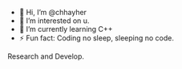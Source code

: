 - 👋 Hi, I’m @chhayher
- 👀 I’m interested on u.
- 🌱 I’m currently learning C++
- ⚡ Fun fact: Coding no sleep, sleeping no code.

Research and Develop.
